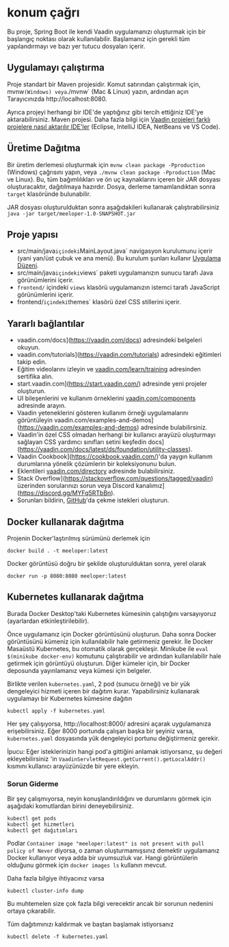 # konum çağrı

Bu proje, Spring Boot ile kendi Vaadin uygulamanızı oluşturmak için bir başlangıç noktası olarak kullanılabilir.
Başlamanız için gerekli tüm yapılandırmayı ve bazı yer tutucu dosyaları içerir.

## Uygulamayı çalıştırma

Proje standart bir Maven projesidir. Komut satırından çalıştırmak için,
mvnw` (Windows) veya `./mvnw` (Mac & Linux) yazın, ardından açın
Tarayıcınızda http://localhost:8080.

Ayrıca projeyi herhangi bir IDE'de yaptığınız gibi tercih ettiğiniz IDE'ye aktarabilirsiniz.
Maven projesi. Daha fazla bilgi için [Vaadin projeleri farklı projelere nasıl aktarılır
IDE'ler](https://vaadin.com/docs/latest/flow/guide/step-by-step/importing) (Eclipse, IntelliJ IDEA, NetBeans ve VS
Code).

## Üretime Dağıtma

Bir üretim derlemesi oluşturmak için `mvnw clean package -Pproduction` (Windows) çağrısını yapın,
veya `./mvnw clean package -Pproduction` (Mac ve Linux).
Bu, tüm bağımlılıkları ve ön uç kaynaklarını içeren bir JAR dosyası oluşturacaktır,
dağıtılmaya hazırdır. Dosya, derleme tamamlandıktan sonra `target` klasöründe bulunabilir.

JAR dosyası oluşturulduktan sonra aşağıdakileri kullanarak çalıştırabilirsiniz
`java -jar target/meeloper-1.0-SNAPSHOT.jar`

## Proje yapısı

- src/main/java` içindeki `MainLayout.java` navigasyon kurulumunu içerir (yani
  yan/üst çubuk ve ana menü). Bu kurulum şunları kullanır
  [Uygulama Düzeni](https://vaadin.com/components/vaadin-app-layout).
- src/main/java` içindeki `views` paketi uygulamanızın sunucu tarafı Java görünümlerini içerir.
- `frontend/` içindeki `views` klasörü uygulamanızın istemci tarafı JavaScript görünümlerini içerir.
- frontend/` içindeki `themes` klasörü özel CSS stillerini içerir.

## Yararlı bağlantılar

- vaadin.com/docs](https://vaadin.com/docs) adresindeki belgeleri okuyun.
- vaadin.com/tutorials](https://vaadin.com/tutorials) adresindeki eğitimleri takip edin.
- Eğitim videolarını izleyin ve [vaadin.com/learn/training](https://vaadin.com/learn/training) adresinden sertifika
  alın.
- start.vaadin.com](https://start.vaadin.com/) adresinde yeni projeler oluşturun.
- UI bileşenlerini ve kullanım örneklerini [vaadin.com/components](https://vaadin.com/components) adresinde arayın.
- Vaadin yeteneklerini gösteren kullanım örneği uygulamalarını görüntüleyin
  vaadin.com/examples-and-demos](https://vaadin.com/examples-and-demos) adresinde bulabilirsiniz.
- Vaadin'in özel CSS olmadan herhangi bir kullanıcı arayüzü oluşturmayı sağlayan CSS yardımcı sınıfları setini keşfedin
  docs](https://vaadin.com/docs/latest/ds/foundation/utility-classes).
- Vaadin Cookbook](https://cookbook.vaadin.com/)'da yaygın kullanım durumlarına yönelik çözümlerin bir koleksiyonunu
  bulun.
- Eklentileri [vaadin.com/directory](https://vaadin.com/directory) adresinde bulabilirsiniz.
- Stack Overflow](https://stackoverflow.com/questions/tagged/vaadin) üzerinden sorularınızı sorun veya
  Discord kanalımız](https://discord.gg/MYFq5RTbBn).
- Sorunları bildirin, [GitHub](https://github.com/vaadin/platform)'da çekme istekleri oluşturun.

## Docker kullanarak dağıtma

Projenin Docker'laştırılmış sürümünü derlemek için

```
docker build . -t meeloper:latest
```

Docker görüntüsü doğru bir şekilde oluşturulduktan sonra, yerel olarak

```
docker run -p 8080:8080 meeloper:latest
```

## Kubernetes kullanarak dağıtma

Burada Docker Desktop'taki Kubernetes kümesinin çalıştığını varsayıyoruz (ayarlardan etkinleştirilebilir).

Önce uygulamanız için Docker görüntüsünü oluşturun. Daha sonra Docker görüntüsünü kümeniz için kullanılabilir hale
getirmeniz gerekir. İle
Docker Masaüstü Kubernetes, bu otomatik olarak gerçekleşir. Minikube ile `eval $(minikube docker-env)` komutunu
çalıştırabilir ve ardından
kullanılabilir hale getirmek için görüntüyü oluşturun. Diğer kümeler için, bir Docker deposunda yayınlamanız veya
kümesi için belgeler.

Birlikte verilen `kubernetes.yaml`, 2 pod (sunucu örneği) ve bir yük dengeleyici hizmeti içeren bir dağıtım kurar.
Yapabilirsiniz
kullanarak uygulamayı bir Kubernetes kümesine dağıtın

```
kubectl apply -f kubernetes.yaml
```

Her şey çalışıyorsa, http://localhost:8000/ adresini açarak uygulamanıza erişebilirsiniz.
Eğer 8000 portunda çalışan başka bir şeyiniz varsa, `kubernetes.yaml` dosyasında yük dengeleyici portunu değiştirmeniz
gerekir.

İpucu: Eğer isteklerinizin hangi pod'a gittiğini anlamak istiyorsanız, şu değeri ekleyebilirsiniz
'in `VaadinServletRequest.getCurrent().getLocalAddr()` kısmını kullanıcı arayüzünüzde bir yere ekleyin.

### Sorun Giderme

Bir şey çalışmıyorsa, neyin konuşlandırıldığını ve durumlarını görmek için aşağıdaki komutlardan birini
deneyebilirsiniz.

```
kubectl get pods
kubectl get hizmetleri
kubectl get dağıtımları
```

Podlar `Container image "meeloper:latest" is not present with pull policy of Never` diyorsa, o zaman oluşturmamışsınız
demektir
uygulamanız Docker kullanıyor veya adda bir uyumsuzluk var. Hangi görüntülerin olduğunu görmek için `docker images ls`
kullanın
mevcut.

Daha fazla bilgiye ihtiyacınız varsa

```
kubectl cluster-info dump
```

Bu muhtemelen size çok fazla bilgi verecektir ancak bir sorunun nedenini ortaya çıkarabilir.

Tüm dağıtımınızı kaldırmak ve baştan başlamak istiyorsanız

```
kubectl delete -f kubernetes.yaml
```

